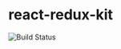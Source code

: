 # react-redux-kit
![Build Status](https://api.travis-ci.org/salikovpro/react-redux-kit.svg?branch=develop)
